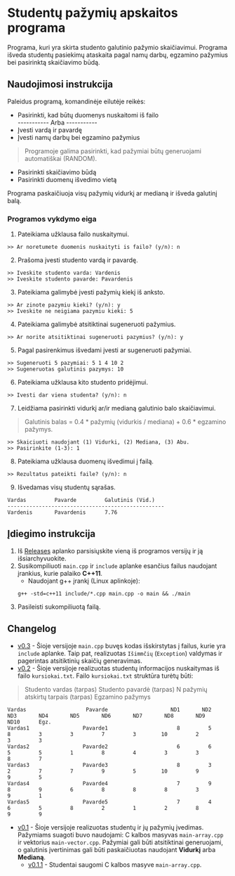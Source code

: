 # Studentų pažymių apskaitos programa

Programa, kuri yra skirta studento galutinio pažymio skaičiavimui. Programa išveda studentų pasiekimų ataskaita pagal namų darbų, egzamino pažymius bei pasirinktą skaičiavimo būdą.

## Naudojimosi instrukcija

Paleidus programą, komandinėje eilutėje reikės:

* Pasirinkti, kad būtų duomenys nuskaitomi iš failo\
  ----------- Arba -----------
* Įvesti vardą ir pavardę
* Įvesti namų darbų bei egzamino pažymius

> Programoje galima pasirinkti, kad pažymiai būtų generuojami automatiškai (RANDOM).

* Pasirinkti skaičiavimo būdą
* Pasirinkti duomenų išvedimo vietą

Programa paskaičiuoja visų pažymių vidurkį ar medianą ir išveda galutinį balą.

### Programos vykdymo eiga

1. Pateikiama užklausa failo nuskaitymui.
```shell
>> Ar noretumete duomenis nuskaityti is failo? (y/n): n
```
2. Prašoma įvesti studento vardą ir pavardę.
```shell
>> Iveskite studento varda: Vardenis
>> Iveskite studento pavarde: Pavardenis
```
3. Pateikiama galimybė įvesti pažymių kiekį iš anksto.
```shell
>> Ar zinote pazymiu kieki? (y/n): y
>> Iveskite ne neigiama pazymiu kieki: 5
```
4. Pateikiama galimybė atsitiktinai sugeneruoti pažymius.
```shell
>> Ar norite atsitiktinai sugeneruoti pazymius? (y/n): y
```
5. Pagal pasirenkimus išvedami įvesti ar sugeneruoti pažymiai.
```shell
>> Sugeneruoti 5 pazymiai: 5 1 4 10 2
>> Sugeneruotas galutinis pazymys: 10
```
6. Pateikiama užklausa kito studento pridėjimui.
```shell
>> Ivesti dar viena studenta? (y/n): n
```
7. Leidžiama pasirinkti vidurkį ar/ir medianą galutinio balo skaičiavimui.
> Galutinis balas = 0.4 * pažymių (vidurkis / mediana) + 0.6 * egzamino pažymys.
```shell
>> Skaiciuoti naudojant (1) Vidurki, (2) Mediana, (3) Abu.
>> Pasirinkite (1-3): 1
```
8. Pateikiama užklausa duomenų išvedimui į failą.
```shell
>> Rezultatus pateikti faile? (y/n): n
```
9. Išvedamas visų studentų sąrašas.
```shell
Vardas         Pavarde         Galutinis (Vid.)
--------------------------------------------------
Vardenis       Pavardenis      7.76
```
## Įdiegimo instrukcija

1. Iš [Releases](https://github.com/metroff/VU_OP_uzd2/releases) aplanko parsisiųskite vieną iš programos versijų ir ją išsiarchyvuokite.
2. Susikompiliuoti `main.cpp` ir `include` aplanke esančius failus naudojant įrankius, kurie palaiko **C++11**.
    - Naudojant g++ įrankį (Linux aplinkoje):
    ```
    g++ -std=c++11 include/*.cpp main.cpp -o main && ./main
    ```
3. Pasileisti sukompiliuotą failą.

## Changelog
- [v0.3](https://github.com/metroff/VU_OP_uzd2/releases/tag/v0.3) - Šioje versijoje `main.cpp` buvęs kodas išskirstytas į failus, kurie yra `include` aplanke. Taip pat, realizuotas `Išimmčių` (`Exception`) valdymas ir pagerintas atsitiktinių skaičių generavimas.
- [v0.2](https://github.com/metroff/VU_OP_uzd2/releases/tag/v0.2) - Šioje versijoje realizuotas studentų informacijos nuskaitymas iš failo `kursiokai.txt`. Failo `kursiokai.txt` struktūra turėtų būti:
> Studento vardas (tarpas) Studento pavardė (tarpas) N pažymių atskirtų tarpais (tarpas) Egzamino pažymys
```
Vardas                   Pavarde                    ND1       ND2       ND3       ND4       ND5       ND6       ND7       ND8       ND9      ND10      Egz.
Vardas1                 Pavarde1                      8         5         8         3         3         7         3        10         2         3         3
Vardas2                 Pavarde2                      6         6         5         5         1         8         4         3         3         8         7
Vardas3                 Pavarde3                      8         3         2         7         7         9         5        10         9         9         5
Vardas4                 Pavarde4                      7         9         8         9         6         8         8         8         3         9         1
Vardas5                 Pavarde5                      7         4         6         5         8         2         1         2         8         9         9
```
- [v0.1](https://github.com/metroff/VU_OP_uzd2/releases/tag/v0.1) - Šioje versijoje realizuotas studentų ir jų pažymių įvedimas. Pažymiams suagoti buvo naudojami: C kalbos masyvas `main-array.cpp` ir vektorius `main-vector.cpp`. Pažymiai gali būti atsitiktinai generuojami, o galutinis įvertinimas gali būti paskaičiuotas naudojant **Vidurkį** arba **Medianą**.
    - [v0.1.1](https://github.com/metroff/VU_OP_uzd2/releases/tag/v0.1.1) - Studentai saugomi C kalbos masyve `main-array.cpp`.
